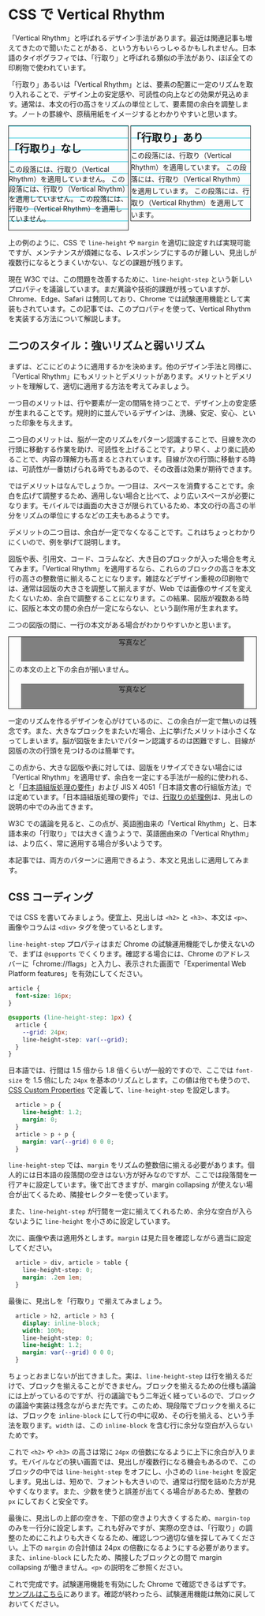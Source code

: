# CSS で Vertical Rhythm

「Vertical Rhythm」と呼ばれるデザイン手法があります。最近は関連記事も増えてきたので聞いたことがある、という方もいらっしゃるかもしれません。日本語のタイポグラフィでは、「行取り」と呼ばれる類似の手法があり、ほぼ全ての印刷物で使われています。

「行取り」あるいは「Vertical Rhythm」とは、要素の配置に一定のリズムを取り入れることで、デザイン上の安定感や、可読性の向上などの効果が見込めます。通常は、本文の行の高さをリズムの単位として、要素間の余白を調整します。ノートの罫線や、原稿用紙をイメージするとわかりやすいと思います。

<style>
div.side-by-side > div {
  width: 48%;
  display: inline-block;
  vertical-align: top;
}
div.example {
  font-size: 14px;
  border: thin solid;
}
div.guide {
  background-size: 100% 24px;
  background-image: linear-gradient(to bottom, #00bcd4 1px, transparent 1px);
}
div.grid {
  line-height: 24px;
}
div.grid > h2 {
  line-height: 48px;
  margin: 0;
}
div.grid > * {
  margin: 0;
}
</style>
<div class="side-by-side">
  <div class="example guide">
    <h2>「行取り」なし</h2>
    <p>
      この段落には、行取り（Vertical Rhythm）を適用していません。
      この段落には、行取り（Vertical Rhythm）を適用していません。
      この段落には、行取り（Vertical Rhythm）を適用していません。
    </p>
  </div>
  <div class="example grid guide">
    <h2>「行取り」あり</h2>
    <p>
      この段落には、行取り（Vertical Rhythm）を適用しています。
      この段落には、行取り（Vertical Rhythm）を適用しています。
      この段落には、行取り（Vertical Rhythm）を適用しています。
    </p>
  </div>
</div>

上の例のように、CSS で `line-height` や `margin` を適切に設定すれば実現可能ですが、メンテナンスが煩雑になる、レスポンシブにするのが難しい、見出しが複数行になるとうまくいかない、などの課題が残ります。

現在 W3C では、この問題を改善するために、`line-height-step` という新しいプロパティを議論しています。まだ異論や技術的課題が残っていますが、Chrome、Edge、Safari は賛同しており、Chrome では試験運用機能として実装もされています。この記事では、このプロパティを使って、Vertical Rhythm を実装する方法について解説します。

## 二つのスタイル：強いリズムと弱いリズム

まずは、どこにどのように適用するかを決めます。他のデザイン手法と同様に、「Vertical Rhythm」にもメリットとデメリットがあります。メリットとデメリットを理解して、適切に適用する方法を考えてみましょう。

一つ目のメリットは、行や要素が一定の間隔を持つことで、デザイン上の安定感が生まれることです。規則的に並んでいるデザインは、洗練、安定、安心、といった印象を与えます。

二つ目のメリットは、脳が一定のリズムをパターン認識することで、目線を次の行頭に移動する作業を助け、可読性を上げることです。より早く、より楽に読めることで、内容の理解力も高まるとされています。目線が次の行頭に移動する時は、可読性が一番妨げられる時でもあるので、その改善は効果が期待できます。

ではデメリットはなんでしょうか。一つ目は、スペースを消費することです。余白を広げて調整するため、適用しない場合と比べて、より広いスペースが必要になります。モバイルでは画面の大きさが限られているため、本文の行の高さの半分をリズムの単位にするなどの工夫もあるようです。

デメリットの二つ目は、余白が一定でなくなることです。これはちょっとわかりにくいので、例を挙げて説明します。

図版や表、引用文、コード、コラムなど、大き目のブロックが入った場合を考えてみます。「Vertical Rhythm」を適用するなら、これらのブロックの高さを本文行の高さの整数倍に揃えることになります。雑誌などデザイン重視の印刷物では、通常は図版の大きさを調整して揃えますが、Web では画像のサイズを変えたくないため、余白で調整することになります。この結果、図版が複数ある時に、図版と本文の間の余白が一定にならない、という副作用が生まれます。

二つの図版の間に、一行の本文がある場合がわかりやすいかと思います。

<style>
div.sample-image {
  height: 50px;
  background-color: gray;
  width: 90%;
  margin: 0 auto;
  text-align: center;
}
</style>
<div class="example">
  <div class="sample-image" style="margin-bottom: 5px">写真など</div>
  <div>この本文の上と下の余白が揃いません。</div>
  <div class="sample-image" style="margin-top: 20px">写真など</div>
</div>

一定のリズムを作るデザインを心がけているのに、この余白が一定で無いのは残念です。また、大きなブロックをまたいだ場合、上に挙げたメリットは小さくなってしまいます。脳が図版をまたいでパターン認識するのは困難ですし、目線が図版の次の行頭を見つけるのは簡単です。

この点から、大きな図版や表に対しては、図版をリサイズできない場合には「Vertical Rhythm」を適用せず、余白を一定にする手法が一般的に使われる、と「[日本語組版処理の要件]」および JIS X 4051「日本語文書の行組版方法」では定めています。「日本語組版処理の要件」では、[行取りの処理例]は、見出しの説明の中でのみ出てきます。

W3C での議論を見ると、この点が、英語圏由来の「Vertical Rhythm」と、日本語本来の「行取り」では大きく違うようで、英語圏由来の「Vertical Rhythm」は、より広く、常に適用する場合が多いようです。

本記事では、両方のパターンに適用できるよう、本文と見出しに適用してみます。

## CSS コーディング

では CSS を書いてみましょう。便宜上、見出しは `<h2>` と `<h3>`、本文は `<p>`、画像やコラムは `<div>` タグを使っているとします。

`line-height-step` プロパティはまだ Chrome の試験運用機能でしか使えないので、まずは `@supports` でくくります。確認する場合には、Chrome のアドレスバーに「chrome://flags」と入力し、表示された画面で「Experimental Web Platform features」を有効にしてください。

```css
article {
  font-size: 16px;
}

@supports (line-height-step: 1px) {
  article {
    --grid: 24px;
    line-height-step: var(--grid);
  }
}
```

日本語では、行間は 1.5 倍から 1.8 倍くらいが一般的ですので、ここでは `font-size` を 1.5 倍にした `24px` を基本のリズムとします。この値は他でも使うので、[CSS Custom Properties] で定義して、`line-height-step` を設定します。

```css
  article > p {
    line-height: 1.2;
    margin: 0;
  }
  article > p + p {
    margin: var(--grid) 0 0 0;
  }
```

`line-height-step` では、`margin` をリズムの整数倍に揃える必要があります。個人的には日本語の段落間の空きはない方が好みなのですが、ここでは段落間を一行アキに設定しています。後で出てきますが、margin collapsing が使えない場合が出てくるため、隣接セレクターを使っています。

また、`line-height-step` が行間を一定に揃えてくれるため、余分な空白が入らないように `line-height` を小さめに設定しています。

次に、画像や表は適用外とします。`margin` は見た目を確認しながら適当に設定してください。

```css
  article > div, article > table {
    line-height-step: 0;
    margin: .2em 1em;
  }
```

最後に、見出しを「行取り」で揃えてみましょう。

```css
  article > h2, article > h3 {
    display: inline-block;
    width: 100%;
    line-height-step: 0;
    line-height: 1.2;
    margin: var(--grid) 0 0 0;
  }
```

ちょっとおまじないが出てきました。実は、`line-height-step` は行を揃えるだけで、ブロックを揃えることができません。ブロックを揃えるための仕様も議論には上がっているのですが、行の議論でもう二年近く経っているので、ブロックの議論や実装は残念ながらまだ先です。このため、現段階でブロックを揃えるには、ブロックを `inline-block` にして行の中に収め、その行を揃える、という手法を取ります。`width` は、この `inline-block` を含む行に余分な空白が入らないためです。

これで `<h2>` や `<h3>` の高さは常に `24px` の倍数になるように上下に余白が入ります。モバイルなどの狭い画面では、見出しが複数行になる機会もあるので、このブロックの中では `line-height-step` をオフにし、小さめの `line-height` を設定します。見出しは、短めで、フォントも大きいので、通常は行間を詰めた方が見やすくなります。また、少数を使うと誤差が出てくる場合があるため、整数の `px` にしておくと安全です。

最後に、見出しの上部の空きを、下部の空きより大きくするため、`margin-top` のみを一行分に設定します。これも好みですが、実際の空きは、「行取り」の調整のためにこれよりも大きくなるため、確認しつつ適切な値を探してみてください。上下の `margin` の合計値は 24px の倍数になるようにする必要があります。また、`inline-block` にしたため、隣接したブロックとの間で margin collapsing が働きません。`<p>` の説明をご参照ください。

これで完成です。試験運用機能を有効にした Chrome で確認できるはずです。[サンプルはこちら](sample.html)にあります。確認が終わったら、試験運用機能は無効に戻しておいてください。

[CSS Custom Properties]: https://developer.mozilla.org/ja/docs/Web/CSS/Using_CSS_variables
[line-height-step]: https://drafts.csswg.org/css-rhythm/#line-height-step
[日本語組版処理の要件]: https://www.w3.org/TR/jlreq/ja/
[行取りの処理例]: https://www.w3.org/TR/jlreq/ja/#processing_of_gyoudori